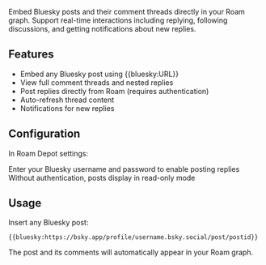 Embed Bluesky posts and their comment threads directly in your Roam graph. Support real-time interactions including replying, following discussions, and getting notifications about new replies.

## Features

* Embed any Bluesky post using {{bluesky:URL}}
* View full comment threads and nested replies
* Post replies directly from Roam (requires authentication)
* Auto-refresh thread content
* Notifications for new replies

## Configuration
In Roam Depot settings:

Enter your Bluesky username and password to enable posting replies
Without authentication, posts display in read-only mode

## Usage
Insert any Bluesky post:

```
{{bluesky:https://bsky.app/profile/username.bsky.social/post/postid}}
```

The post and its comments will automatically appear in your Roam graph.
